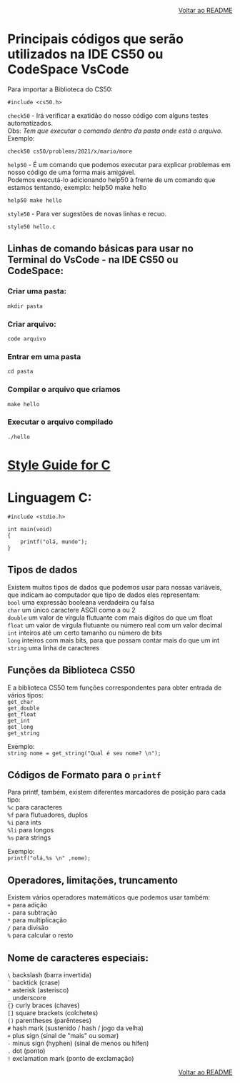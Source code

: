 <p align="right">
   <a href="https://patyfil.github.io/CS50-CC50-Harvard/">Voltar ao README</a>
</p>

# Principais códigos que serão utilizados na IDE CS50 ou CodeSpace VsCode

Para importar a Biblioteca do CS50:
```
#include <cs50.h>
``` 

`check50` - Irá verificar a exatidão do nosso código com alguns testes automatizados.  
Obs: *Tem que executar o comando dentro da pasta onde está o arquivo.*  
Exemplo:
```
check50 cs50/problems/2021/x/mario/more
```

`help50` - É um comando que podemos executar para explicar problemas em nosso código de uma forma mais amigável.   
Podemos executá-lo adicionando help50 à frente de um comando que estamos tentando, exemplo: help50 make hello  
```
help50 make hello 
```

`style50` - Para ver sugestões de novas linhas e recuo.
```
style50 hello.c
```

## Linhas de comando básicas para usar no Terminal do VsCode - na IDE CS50 ou CodeSpace:
### Criar uma pasta:
```mkdir pasta```

### Criar arquivo:
```code arquivo```

### Entrar em uma pasta
```cd pasta```

### Compilar o arquivo que criamos
```make hello```

### Executar o arquivo compilado
```./hello```


# [Style Guide for C](https://cs50.readthedocs.io/style/c/)

# Linguagem C:
```
#include <stdio.h>  

int main(void)   
{  
    printf("olá, mundo");   
}
```

## Tipos de dados 
Existem muitos tipos de dados que podemos usar para nossas variáveis, que indicam ao computador que tipo de dados eles representam:  
`bool`  uma expressão booleana verdadeira ou falsa  
`char`  um único caractere ASCII como a ou 2  
`double`  um valor de vírgula flutuante com mais dígitos do que um float  
`float`  um valor de vírgula flutuante ou número real com um valor decimal  
`int`  inteiros até um certo tamanho ou número de bits  
`long`  inteiros com mais bits, para que possam contar mais do que um int  
`string`  uma linha de caracteres  

## Funções da Biblioteca CS50
E a biblioteca CS50 tem funções correspondentes para obter entrada de vários tipos:  
`get_char`  
`get_double`   
`get_float`   
`get_int`   
`get_long`   
`get_string`   

Exemplo:  
```string nome = get_string("Qual é seu nome? \n");```

## Códigos de Formato para o `printf`  
Para printf, também, existem diferentes marcadores de posição para cada tipo:  
`%c`  para caracteres  
`%f`  para flutuadores, duplos  
`%i`  para ints  
`%li` para longos  
`%s`  para strings  

Exemplo:  
```printf("olá,%s \n" ,nome);```


## Operadores, limitações, truncamento  
Existem vários operadores matemáticos que podemos usar também:  
`+`   para adição  
`-`   para subtração  
`*`   para multiplicação  
`/`   para divisão  
`%`   para calcular o resto  


## Nome de caracteres especiais:  
`\`   backslash (barra invertida)  
``` ` ``` backtick (crase)  
`*`   asterisk (asterisco)  
`_`   underscore  
`{}`  curly braces (chaves)  
`[]`  square brackets (colchetes)   
`()`  parentheses (parênteses)  
`#`   hash mark (sustenido / hash / jogo da velha)  
`+`   plus sign (sinal de "mais" ou somar)  
`-`   minus sign (hyphen) (sinal de menos ou hífen)  
`.`   dot (ponto)  
`!`   exclamation mark (ponto de exclamação)  



<p align="right">
   <a href="https://patyfil.github.io/CS50-CC50-Harvard/">Voltar ao README</a>
</p>
